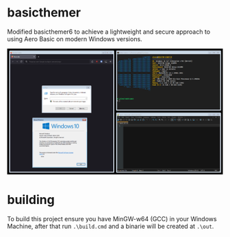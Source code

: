 # basicthemer
Modified basicthemer6 to achieve a lightweight and secure approach to using Aero Basic on modern Windows versions.

![preview](.\assets\preview.png)

# building
To build this project ensure you have MinGW-w64 (GCC) in your Windows Machine, after that run `.\build.cmd` and a binarie will be created at `.\out`.
